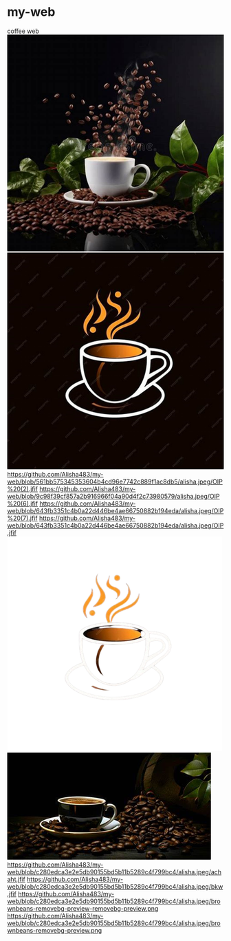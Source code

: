 # my-web
coffee web
![ImageAlt](https://raw.githubusercontent.com/Alisha483/my-web/refs/heads/main/alisha.jpeg/OIP%20(1).jfif)
![ImageAlt1](https://github.com/Alisha483/my-web/blob/6391433d5ec70a3da0f5f97a45bcd2219b330d6c/alisha.jpeg/OIP%20(2).jfif)
https://github.com/Alisha483/my-web/blob/561bb575345353604b4cd96e7742c889f1ac8db5/alisha.jpeg/OIP%20(2).jfif
https://github.com/Alisha483/my-web/blob/9c98f39cf857a2b916966f04a90d4f2c73980579/alisha.jpeg/OIP%20(6).jfif
https://github.com/Alisha483/my-web/blob/643fb3351c4b0a22d446be4ae66750882b194eda/alisha.jpeg/OIP%20(7).jfif
https://github.com/Alisha483/my-web/blob/643fb3351c4b0a22d446be4ae66750882b194eda/alisha.jpeg/OIP.jfif
![ImageAlt2](https://github.com/Alisha483/my-web/blob/c280edca3e2e5db90155bd5b11b5289c4f799bc4/alisha.jpeg/OIP__2_-removebg-preview.png
)
![ImageAlt3](https://github.com/Alisha483/my-web/blob/c280edca3e2e5db90155bd5b11b5289c4f799bc4/alisha.jpeg/aaaaaaaaaaaaaass.jfif)
https://github.com/Alisha483/my-web/blob/c280edca3e2e5db90155bd5b11b5289c4f799bc4/alisha.jpeg/achaht.jfif
https://github.com/Alisha483/my-web/blob/c280edca3e2e5db90155bd5b11b5289c4f799bc4/alisha.jpeg/bkw.jfif
https://github.com/Alisha483/my-web/blob/c280edca3e2e5db90155bd5b11b5289c4f799bc4/alisha.jpeg/brownbeans-removebg-preview-removebg-preview.png
https://github.com/Alisha483/my-web/blob/c280edca3e2e5db90155bd5b11b5289c4f799bc4/alisha.jpeg/brownbeans-removebg-preview.png

